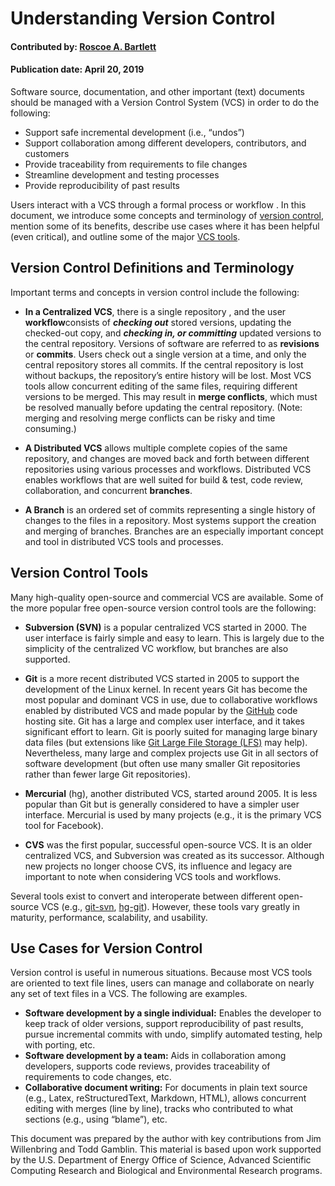 # Understanding Version Control

#### Contributed by: [Roscoe A. Bartlett](https://github.com/bartlettroscoe)
#### Publication date: April 20, 2019

<!-- deck start -->
Software source, documentation, and other important (text) documents should be
managed with a Version Control System (VCS) in order to do the following:
<!-- deck end -->

 * Support safe incremental development (i.e., “undos”)
 * Support collaboration among different developers, contributors, and customers
 * Provide traceability from requirements to file changes
 * Streamline development and testing processes
 * Provide reproducibility of past results

Users interact with a VCS through a formal process or workflow . In this document, we introduce
some concepts and terminology of [version control](https://en.wikipedia.org/wiki/Version_control), mention some of its benefits, describe use
cases where it has been helpful (even critical), and outline some of the major [VCS tools](https://en.wikipedia.org/wiki/List_of_version-control_software).

## Version Control Definitions and Terminology
Important terms and concepts in version control include the following:
  * **In a Centralized VCS**, there is a single repository , and the user **workflow**consists of
***checking out*** stored versions, updating the checked-out copy, and ***checking in, or committing*** updated versions to the central repository. Versions of software are referred
to as **revisions** or **commits**. Users check out a single version at a time, and only the
central repository stores all commits. If the central repository is lost without backups, the
repository’s entire history will be lost. Most VCS tools allow concurrent editing of the
same files, requiring different versions to be merged. This may result in **merge conflicts**,
which must be resolved manually before updating the central repository. (Note: merging
and resolving merge conflicts can be risky and time consuming.)

  * **A Distributed VCS** allows multiple complete copies of the same repository, and changes
are moved back and forth between different repositories using various processes and
workflows. Distributed VCS enables workflows that are well suited for build & test, code
review, collaboration, and concurrent **branches**.

  * **A Branch** is an ordered set of commits representing a single history of changes to the files
in a repository. Most systems support the creation and merging of branches. Branches are
an especially important concept and tool in distributed VCS tools and processes.

## Version Control Tools
Many high-quality open-source and commercial VCS are available. Some of the more popular
free open-source version control tools are the following:

  * **Subversion (SVN)** is a popular centralized VCS started in 2000. The user interface is
fairly simple and easy to learn. This is largely due to the simplicity of the centralized VC
workflow, but branches are also supported.

  * **Git** is a more recent distributed VCS started in 2005 to support the development of the
Linux kernel. In recent years Git has become the most popular and dominant VCS in use,
due to collaborative workflows enabled by distributed VCS and made popular by the
[GitHub](https://github.com/) code hosting site. Git has a large and complex user interface, and it takes
significant effort to learn. Git is poorly suited for managing large binary data files (but
extensions like [Git Large File Storage (LFS)](https://git-lfs.github.com/) may help). Nevertheless, many large and
complex projects use Git in all sectors of software development (but often use many
smaller Git repositories rather than fewer large Git repositories).

  * **Mercurial** (hg), another distributed VCS, started around 2005. It is less popular than Git
but is generally considered to have a simpler user interface. Mercurial is used by many
projects (e.g., it is the primary VCS tool for Facebook).

  * **CVS** was the first popular, successful open-source VCS. It is an older centralized VCS,
and Subversion was created as its successor. Although new projects no longer choose
CVS, its influence and legacy are important to note when considering VCS tools and
workflows.

Several tools exist to convert and interoperate between different open-source VCS (e.g., [git-svn](https://git-scm.com/docs/git-svn), [hg-git](https://www.mercurial-scm.org/wiki/HgGit)). However, these tools vary greatly in maturity, performance, scalability, and usability.

## Use Cases for Version Control
Version control is useful in numerous situations. Because most VCS tools are oriented to text file
lines, users can manage and collaborate on nearly any set of text files in a VCS. The following
are examples.

  * **Software development by a single individual:** Enables the developer to keep track of
older versions, support reproducibility of past results, pursue incremental commits with
undo, simplify automated testing, help with porting, etc.
  * **Software development by a team:** Aids in collaboration among developers, supports
code reviews, provides traceability of requirements to code changes, etc.
  * **Collaborative document writing:** For documents in plain text source (e.g., Latex,
reStructuredText, Markdown, HTML), allows concurrent editing with merges (line by line),
tracks who contributed to what sections (e.g., using “blame”), etc.

This document was prepared by the author with key contributions from Jim Willenbring and Todd
Gamblin. This material is based upon work supported by the U.S. Department of Energy Office of Science, Advanced Scientific
Computing Research and Biological and Environmental Research programs.

<!---
Publish: yes
Pinned: yes
Track: how to
Topics: Revision Control
--->

